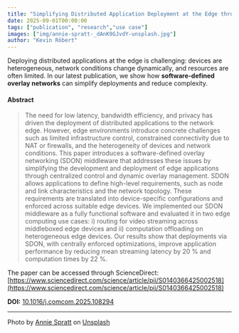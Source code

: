 ```yaml
---
title: "Simplifying Distributed Application Deployment at the Edge through Software-Defined Overlay Networks"
date: 2025-09-01T00:00:00
tags: ["publication", "research","use case"]
images: ["img/annie-spratt-_dAnK9GJvdY-unsplash.jpg"]
author: "Kevin Röbert"
---
```


Deploying distributed applications at the edge is challenging: devices are heterogeneous, network conditions change dynamically, and resources are often limited. In our latest publication, we show how **software-defined overlay networks** can simplify deployments and reduce complexity.
<!--more-->
#### Abstract

> The need for low latency, bandwidth efficiency, and privacy has driven the deployment of distributed applications to the network edge. However, edge environments introduce concrete challenges such as limited infrastructure control, constrained connectivity due to NAT or firewalls, and the heterogeneity of devices and network conditions. This paper introduces a software-defined overlay networking (SDON) middleware that addresses these issues by simplifying the development and deployment of edge applications through centralized control and dynamic overlay management. SDON allows applications to define high-level requirements, such as node and link characteristics and the network topology. These requirements are translated into device-specific configurations and enforced across suitable edge devices. We implemented our SDON middleware as a fully functional software and evaluated it in two edge computing use cases: i) routing for video streaming across middleboxed edge devices and ii) computation offloading on heterogeneous edge devices. Our results show that deployments via SDON, with centrally enforced optimizations, improve application performance by reducing mean streaming latency by 20 % and computation times by 22 %.

The paper can be accessed through ScienceDirect: [https://www.sciencedirect.com/science/article/pii/S0140366425002518](https://www.sciencedirect.com/science/article/pii/S0140366425002518)

**DOI:** [10.1016/j.comcom.2025.108294](https://doi.org/10.1016/j.comcom.2025.108294)

---

Photo by [Annie Spratt](https://unsplash.com/@anniespratt) on [Unsplash](https://unsplash.com/)